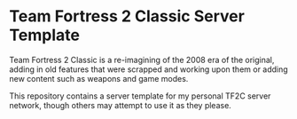 # Team Fortress 2 Classic Server Template

Team Fortress 2 Classic is a re-imagining of the 2008 era of the original, adding in old features that were scrapped and working upon them or
adding new content such as weapons and game modes.

This repository contains a server template for my personal TF2C server network, though others may attempt to use it as they please.

